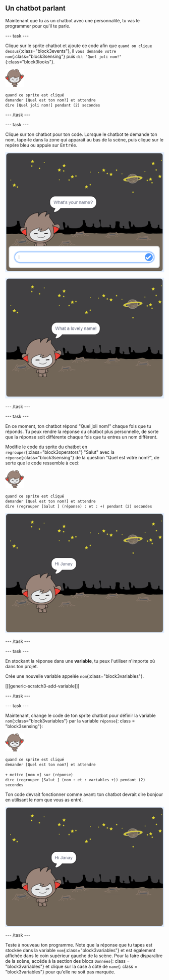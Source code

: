 ## Un chatbot parlant

Maintenant que tu as un chatbot avec une personnalité, tu vas le programmer pour qu'il te parle.

\--- task \---

Clique sur le sprite chatbot et ajoute ce code afin que `quand on clique dessus`{:class="block3events"}, il `vous demande votre nom`{:class="block3sensing"} puis `dit "Quel joli nom!"`{:class="block3looks"}.

![nano sprite](images/nano-sprite.png)

```blocks3
quand ce sprite est cliqué
demander [Quel est ton nom?] et attendre
dire [Quel joli nom!] pendant (2) secondes
```

\--- /task \---

\--- task \---

Clique sur ton chatbot pour ton code. Lorsque le chatbot te demande ton nom, tape-le dans la zone qui apparaît au bas de la scène, puis clique sur le repère bleu ou appuie sur <kbd>Entrée</kbd>.

![Test d'une reponse du ChatBot](images/chatbot-ask-test1.png)

![Test d'une reponse du ChatBot](images/chatbot-ask-test2.png)

\--- /task \---

\--- task \---

En ce moment, ton chatbot répond "Quel joli nom!" chaque fois que tu réponds. Tu peux rendre la réponse du chatbot plus personnelle, de sorte que la réponse soit différente chaque fois que tu entres un nom différent.

Modifie le code du sprite du chatbot en `regrouper`{:class="block3operators"} "Salut" avec la `réponse`{:class="block3sensing"} de la question "Quel est votre nom?", de sorte que le code ressemble à ceci:

![nano sprite](images/nano-sprite.png)

```blocks3
quand ce sprite est cliqué
demander [Quel est ton nom?] et attendre
dire (regrouper [Salut ] (réponse) : et : +) pendant (2) secondes
```

![Test d'une réponse personnalisée](images/chatbot-answer-test.png)

\--- /task \---

\--- task \---

En stockant la réponse dans une **variable**, tu peux l'utiliser n'importe où dans ton projet.

Crée une nouvelle variable appelée `nom`{:class="block3variables"}.

[[[generic-scratch3-add-variable]]]

\--- /task \---

\--- task \---

Maintenant, change le code de ton sprite chatbot pour définir la variable `nom`{:class="block3variables"} par la variable `réponse`{: class = "block3sensing"}:

![nano sprite](images/nano-sprite.png)

```blocks3
quand ce sprite est cliqué
demander [Quel est ton nom?] et attendre

+ mettre [nom v] sur (réponse)
dire (regrouper [Salut ] (nom : et : variables +)) pendant (2) secondes
```

Ton code devrait fonctionner comme avant: ton chatbot devrait dire bonjour en utilisant le nom que vous as entré.

![Test d'une réponse personnalisée](images/chatbot-answer-test.png)

\--- /task \---

Teste à nouveau ton programme. Note que la réponse que tu tapes est stockée dans la variable `nom`{:class="block3variables"} et est également affichée dans le coin supérieur gauche de la scène. Pour la faire disparaître de la scène, accéde à la section des blocs `Données`{: class = "block3variables"} et clique sur la case à côté de `name`{: class = "block3variables"} pour qu'elle ne soit pas marquée.